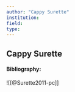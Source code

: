```yaml
---
author: "Cappy Surette"
institution:
field:
type:
---
```


## Cappy Surette
#### Bibliography:

![[@Surette2011-pc]]